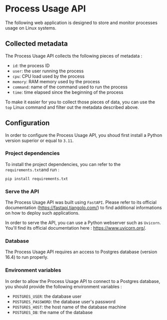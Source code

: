 # Process Usage API

The following web application is designed to store and monitor processes usage on Linux systems.

## Collected metadata

The Process Usage API collects the following pieces of metadata :
* `id`: the process ID
* `user`: the user running the process
* `cpu`: CPU load used by the process
* `memory`: RAM memory used by the process
* `command`: name of the command used to run the process
* `time`: time elapsed since the beginning of the process

To make it easier for you to collect those pieces of data, you can use the `top` Linux command and filter out the metadata described above.

## Configuration

In order to configure the Process Usage API, you shoud first install a Python version superior or equal to `3.11`.

### Project dependencies

To install the project dependencies, you can refer to the `requirements.txt`and run :
```
pip install requirements.txt
```

### Serve the API

The Process Usage API was built using `FastAPI`. Please refer to its official documentation (https://fastapi.tiangolo.com/) to find additional informations on how to deploy such applications.

In order to serve the API, you can use a Python webserver such as `Uvicorn`. You'll find its official documentation here : https://www.uvicorn.org/.

### Database

The Process Usage API requires an access to Postgres database (version 16.4) to run properly.

### Environment variables

In order to allow the Process Usage API to connect to a Postgres database, you should provide the following environment variables :
* `POSTGRES_USER`: the database user
* `POSTGRES_PASSWORD`: the database user's password
* `POSTGRES_HOST`: the host name of the database machine
* `POSTGRES_DB`: the name of the database
